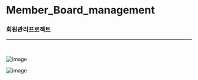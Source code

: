 # Member_Board_management

<h3>회원관리프로젝트</h3>
<hr>
<br>

![image](https://user-images.githubusercontent.com/73235939/100858362-37912380-34d1-11eb-974f-abf878ebc170.png)

![image](https://user-images.githubusercontent.com/73235939/100858741-b8501f80-34d1-11eb-9238-a2121dca03c2.png)

